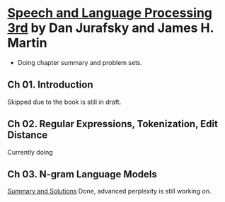 # [Speech and Language Processing 3rd](https://web.stanford.edu/~jurafsky/slp3/) by **Dan Jurafsky and James H. Martin**

* Doing chapter summary and problem sets.
## Ch 01. Introduction
Skipped due to the book is still in draft. 
## Ch 02. Regular Expressions, Tokenization, Edit Distance
Currently doing
## Ch 03. N-gram Language Models
[Summary and Solutions](https://github.com/k1seul/NLP_studies/blob/main/speech_and_language_processing/ch3_n_gram_models.pdf)
Done, advanced perplexity is still working on. 
